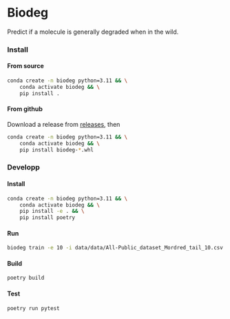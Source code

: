 # Biodeg
Predict if a molecule is generally degraded when in the wild.

### Install
#### From source
```bash
conda create -n biodeg python=3.11 && \
    conda activate biodeg && \
    pip install .
```
#### From github
Download a release from [releases](https://github.com/research11111/biodeg/releases), then
```bash
conda create -n biodeg python=3.11 && \
    conda activate biodeg && \
    pip install biodeg-*.whl
```
### Developp
#### Install
```bash
conda create -n biodeg python=3.11 && \
    conda activate biodeg && \
    pip install -e . && \
    pip install poetry
```
#### Run
```bash
biodeg train -e 10 -i data/data/All-Public_dataset_Mordred_tail_10.csv -o /tmp/e.pt
```
#### Build
```bash
poetry build
```
#### Test
```bash
poetry run pytest
```

